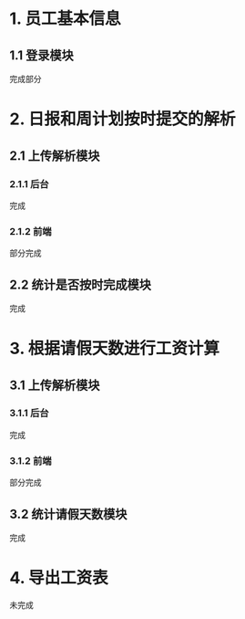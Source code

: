 # 1. 员工基本信息
## 1.1 登录模块
完成部分

# 2. 日报和周计划按时提交的解析
## 2.1 上传解析模块
### 2.1.1 后台
完成
### 2.1.2 前端
部分完成
## 2.2 统计是否按时完成模块
完成

# 3. 根据请假天数进行工资计算
## 3.1 上传解析模块
### 3.1.1 后台
完成
### 3.1.2 前端
部分完成
## 3.2 统计请假天数模块
完成

# 4. 导出工资表
未完成